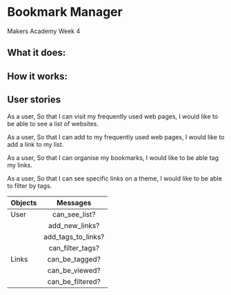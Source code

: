 # Bookmark Manager
Makers Academy Week 4

## What it does:

## How it works:

## User stories

As a user,
So that I can visit my frequently used web pages,
I would like to be able to see a list of websites.


As a user,
So that I can add to my frequently used web pages,
I would like to add a link to my list.


As a user,
So that I can organise my bookmarks,
I would like to be able tag my links.


As a user,
So that I can see specific links on a theme,
I would like to be able to filter by tags.


| Objects         | Messages       
| -------------   |:-------------:|
|  User       |   can_see_list?         |
|           |   add_new_links?       |
|           |   add_tags_to_links?       |
|           |   can_filter_tags?      |
|   Links        |   can_be_tagged?    |
|           |   can_be_viewed?      |
|           |  can_be_filtered?      |

